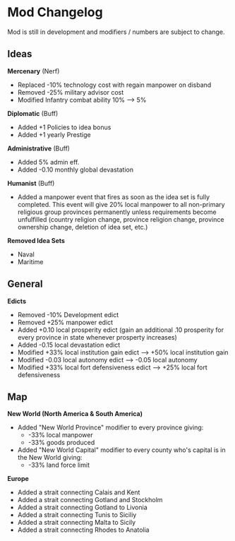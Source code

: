 # Mod Changelog 
Mod is still in development and modifiers / numbers are subject to change.
## Ideas

**Mercenary** (Nerf)
 - Replaced -10% technology cost with regain manpower on disband
 - Removed -25% military advisor cost
 - Modified Infantry combat ability 10% --> 5%

**Diplomatic** (Buff)
 - Added +1 Policies to idea bonus 
 - Added +1 yearly Prestige

**Administrative** (Buff)
 - Added 5% admin eff.
 - Added -0.10 monthly global devastation

**Humanist** (Buff)
 - Added a manpower event that fires as soon as the idea set is fully completed. This event will give 20% local manpower to all non-primary religious group provinces permanently unless requirements become unfulfilled (country religion change, province religion change, province ownership change, deletion of idea set, etc.)

**Removed Idea Sets**
 - Naval
 - Maritime

## General

**Edicts**
 - Removed -10% Development edict
 - Removed +25% manpower edict
 - Added +0.10 local prosperity edict (gain an additional .10 prosperity for every province in state whenever prosperty increases)
 - Added -0.15 local devastation edict
 - Modified +33% local institution gain edict --> +50% local institution gain
 - Modified -0.03 local autonomy edict --> -0.05 local autonomy
 - Modified +33% local fort defensiveness edict --> +25% local fort defensiveness


## Map
**New World (North America & South America)**
 - Added "New World Province" modifier to every province giving:
	 - -33% local manpower
	 - -33% goods produced
 - Added "New World Capital" modifier to every county who's capital is in the New World giving:
	 - -33% land force limit 
	 
**Europe**
 - Added a strait connecting Calais and Kent
 - Added a strait connecting Gotland and Stockholm
 - Added a strait connecting Gotland to Livonia
 - Added a strait connecting Tunis to Siciliy
 - Added a strait connecting Malta to Sicily
 - Added a strait connecting Rhodes to Anatolia
